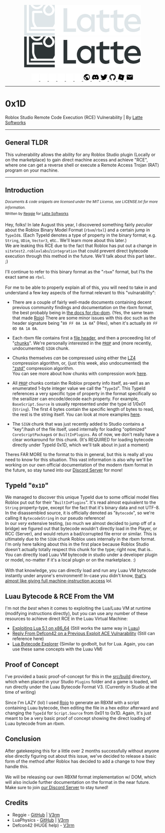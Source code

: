 <div align="center">
    <p>
        <a href="https://latte.to/#gh-dark-mode-only" target="_blank">
            <img height="100" src="https://github.com/latte-soft/.github/raw/master/assets/latte-banner/latte-banner-dark-theme.svg#gh-dark-mode-only" />
        </a>
        <a href="https://latte.to/#gh-light-mode-only" target="_blank">
            <img height="100" src="https://github.com/latte-soft/.github/raw/master/assets/latte-banner/latte-banner-light-theme.svg#gh-light-mode-only" />
        </a>
        <br /> <br />
        <!-- DARK MODE -->
        <a href="https://latte.to/#gh-dark-mode-only" target="_blank">
            <img width="24" src="https://github.com/latte-soft/.github/raw/master/assets/icons/dark-mode/website-icon-white.svg#gh-dark-mode-only" />
        </a>
        <a href="https://latte.to/invite/#gh-dark-mode-only" target="_blank">
            <img width="24" src="https://github.com/latte-soft/.github/raw/master/assets/icons/dark-mode/discord-clyde-icon-white.svg#gh-dark-mode-only" />
        </a>
        <a href="https://twitter.com/lattesoftworks/#gh-dark-mode-only" target="_blank">
            <img width="24" src="https://github.com/latte-soft/.github/raw/master/assets/icons/dark-mode/twitter-icon-white.svg#gh-dark-mode-only" />
        </a>
        <a href="https://github.com/latte-soft/#gh-dark-mode-only" target="_blank">
            <img width="24" src="https://github.com/latte-soft/.github/raw/master/assets/icons/dark-mode/github-icon-white.svg#gh-dark-mode-only" />
        </a>
        <a href="https://www.roblox.com/groups/10685936/Latte-Softworks#!/about/#gh-dark-mode-only" target="_blank">
            <img width="24" src="https://github.com/latte-soft/.github/raw/master/assets/icons/dark-mode/roblox-icon-white.svg#gh-dark-mode-only" />
        </a>
        <a href="mailto:support@latte.to" target="_blank">
            <img width="24" src="https://github.com/latte-soft/.github/raw/master/assets/icons/dark-mode/email-icon-white.svg#gh-dark-mode-only" />
        </a>
        <!-- LIGHT MODE -->
        <a href="https://latte.to/#gh-light-mode-only" target="_blank">
            <img width="24" src="https://github.com/latte-soft/.github/raw/master/assets/icons/light-mode/website-icon-black.svg#gh-light-mode-only" />
        </a>
        <a href="https://latte.to/invite/#gh-light-mode-only" target="_blank">
            <img width="24" src="https://github.com/latte-soft/.github/raw/master/assets/icons/light-mode/discord-clyde-icon-black.svg#gh-light-mode-only" />
        </a>
        <a href="https://twitter.com/lattesoftworks/#gh-light-mode-only" target="_blank">
            <img width="24" src="https://github.com/latte-soft/.github/raw/master/assets/icons/light-mode/twitter-icon-black.svg#gh-light-mode-only" />
        </a>
        <a href="https://github.com/latte-soft/#gh-light-mode-only" target="_blank">
            <img width="24" src="https://github.com/latte-soft/.github/raw/master/assets/icons/light-mode/github-icon-black.svg#gh-light-mode-only" />
        </a>
        <a href="https://www.roblox.com/groups/10685936/Latte-Softworks#!/about/#gh-light-mode-only" target="_blank">
            <img width="24" src="https://github.com/latte-soft/.github/raw/master/assets/icons/light-mode/roblox-icon-black.svg#gh-light-mode-only" />
        </a>
        <a href="mailto:support@latte.to#gh-light-mode-only" target="_blank">
            <img width="24" src="https://github.com/latte-soft/.github/raw/master/assets/icons/light-mode/email-icon-black.svg#gh-light-mode-only" />
        </a>
    </p>
</div>

___

# 0x1D
Roblox Studio Remote Code Execution (RCE) Vulnerability | By [Latte Softworks](https://latte.to)

___

## General TLDR
This vulnerability allows the ability for any Roblox Studio plugin (Locally or on the marketplace) to gain direct machine access and achieve "RCE", where one can get a reverse shell or execute a Remote Access Trojan (RAT) program on your machine.

___

## Introduction
<sup><i>Documents & code snippets are licensed under the MIT License, see LICENSE.txt for more information.</i>
<br />
Written by <a href="https://github.com/regginator">Reggie</a> for <a href="https://latte.to">Latte Softworks</a>
</sup>

Hey, folks!
In late August this year, I discovered something fairly *peculiar* about the Roblox Binary Model Format (`rbxm`/`rbxl`) and a certain jump in `TypeId`s. (Each TypeId denotes a type of property in the binary format; e.g. `String`, `UDim`, `Vector3`, etc.. We'll learn more about this later.)
<br />
We are leaking this RCE due to the fact that Roblox has put out a change in `sitetest2.robloxlabs`/`zintegration` that could prevent direct bytecode execution through this method in the future. We'll talk about this part later.. ;)
<br /> <br />
I'll continue to refer to this binary format as the "`rbxm`" format, but I'ts the exact same as `rbxl`.
<br /> <br />
For me to be able to properly explain all of this, you will need to take in and understand a few key aspects of the format relevant to this "vulnarability":
<br />

- There are a couple of fairly well-made documents containing decent previous community findings and documentation on the rbxm format, the best probably being in [the docs for rbx-dom](https://dom.rojo.space/binary). (Yes, the same team that made [Rojo](https://rojo.space)) There are some minor issues with this doc such as the header signature being "`89 FF 0A 1A 0A`" (Hex), when it's actually `89 FF 0D 0A 1A 0A`.

- Each rbxm file contains first a [file header](https://dom.rojo.space/binary#file-header), and then a proceeding list of "[chunks](https://dom.rojo.space/binary#chunks)". We're personally interested in the [`PROP`](https://dom.rojo.space/binary#prop-chunk) and (more recently, undocumented) `SIGN` chunk.

- Chunks themselves *can* be compressed using either the [LZ4](https://en.wikipedia.org/wiki/LZ4_(compression_algorithm)) compression algorithm, or, (just this week, also undocumented) the ["zstd"](https://github.com/facebook/zstd) compression algorithm.<br />You can see more about how chunks with compression work [here](https://dom.rojo.space/binary#chunks).

- All [`PROP`](https://dom.rojo.space/binary#prop-chunk) chunks contain the Roblox property info itself, as-well as an enumerated 1-byte integer value we call the "`TypeId`". This TypeId references a very specific type of property in the format specifically so the serailizer can encode/decode each property. For example, `BaseScript.Source` is usually represented under the type id 1/0x01 (`String`). The first 4 bytes contain the specific length of bytes to read, the rest is the string itself. You can look at more examples [here](https://dom.rojo.space/binary#data-types).

- The `SIGN` chunk that was just recently added to Studio contains a "key"/hash of the file itself, used internally for loading "optimized" `CoreScriptPackage`s or `BuiltInPlugins`. As of now, we don't really have a clear workaround for this chunk. (It's REQUIRED for loading bytecode directly under TypeId 0x1D, which we'll talk about in just a moment)

Theres FAR MORE to the format to this in general, but this is really all you need to know for this situation. This vast information is also why we'll be working on our own official documentation of the modern rbxm format in the future, so stay tuned into our [Discord Server](https://latte.to/invite) for more!

## TypeId "`0x1D`"
We managed to discover this unique TypeId due to some official model files Roblox put out for their "`BuiltInPlugins`". It's read almost equivalent to the `String` property-type, except for the fact that it's binary data and not UTF-8. In the disassembled source, it is officially denoted as "`Bytecode`", so we're calling it `BytecodeString` in our pseudo reference!
<br />
In our *very* extensive testing, (so much we almost decided to jump off of a bridge) we figured out that bytecode wouldn't directly load in the Player, or RCC (Server), and would return a bad/corrupted file error or similar. This is ultimately due to the `SIGN` chunk Roblox uses internally in the rbxm format.
<br />
I'm only here talking about this in the first place because Roblox Studio doesn't actually totally respect this chunk for the type; right now, that is.. You can directly load Luau VM bytecode in studio under a developer plugin or model, no-matter if it's a local plugin or on the marketplace. :)
<br /> <br />
With that knowledge, you can directly load and run any Luau VM bytecode instantly under anyone's environment! In-case you didn't know, [that's almost like giving full machine-instruction access](https://v3rmillion.net/showthread.php?tid=1149589) lol.

## Luau Bytecode & RCE From the VM
I'm not *the best* when it comes to exploiting the Lua/Luau VM at runtime (modifying instructions directly), but you can use any number of these resources to achieve direct RCE in the Luau Virtual Machine:

- [Exploiting Lua 5.1 on x86_64](https://gist.github.com/ulidtko/51b8671260db79da64d193e41d7e7d16) (Still works the same way in [Luau](https://github.com/Roblox/luau/blob/master/VM/src/lvmexecute.cpp#L394))
- [Reply From Defcon42 on a Previous Exploit ACE Vulnarability](https://v3rmillion.net/showthread.php?pid=8114661#pid8114661) (Still can reference here)
- [Lua Bytecode Explorer](https://www.luac.nl/) (Similar to godbolt, but for Lua. Again, you can use these same concepts with the Luau VM)

## Proof of Concept
I've provided a basic proof-of-concept for this in the [src/build](src/build) directory, which when placed in your Studio `Plugins` folder and a game is loaded, will run directly under the Luau Bytecode Format V3. (Currently in Studio at the time of writing)
<br /> <br />
Since I'm LAZY (lol) I used [Rojo](https://rojo.space) to generate an RBXM with a script containing Luau bytecode, then editing the file in a hex editor afterward and changing the `TypeId` for `Script.Source` from 0x01 to 0x1D. Again, It's just meant to be a very basic proof of concept showing the direct loading of Luau bytecode from an rbxm.

## Conclusion
After gatekeeping this for a little over 2 months successfully without anyone else directly figuring out about this issue, we've decided to release a basic form of the method after Roblox has decided to add a change to how they handle this.
<br /> <br />
We will be releasing our own RBXM format implementation w/ DOM, which will also include further documentation on the format in the near future. Make sure to join [our Discord Server](https://latte.to) to stay tuned!

## Credits
- Reggie - [GitHub](https://github.com/regginator) | [V3rm](https://v3rmillion.net/member.php?action=profile&uid=1763716)
- LuaPhysics - [GitHub](https://github.com/LuaPhysics) | [V3rm](https://v3rmillion.net/member.php?action=profile&uid=1149709)
- Defcon42 (HUGE help) - [V3rm](https://v3rmillion.net/member.php?action=profile&uid=783958)